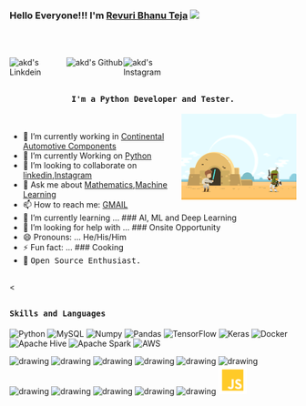 
### Hello Everyone!!! I'm [Revuri Bhanu Teja](https://github.com/revuribhanuteja) <img src="https://github.com/himanshusharma89/himanshusharma89/blob/master/Hi.gif" width="25px">
<br><br>

<a href="https://www.linkedin.com/in/bhanu-teja-revuri-b14148190">
  <img align="left" alt="akd's Linkdein" width="100px" src="https://img.shields.io/badge/Linkedin-0A66C2?style=for-the-badge&logo=Linkedin&logoColor=white" />
</a>

<a href="https://github.com/revuribhanuteja">
  <img align="left" alt="akd's Github" width="100px" src="https://img.shields.io/badge/Github-181717?style=for-the-badge&logo=Github&logoColor=white" />
</a>

<a href="https://www.instagram.com/bhanutejarevuri289">
  <img align="left" alt="akd's Instagram" width="100px" src="https://img.shields.io/badge/Instagram-E4405F?style=for-the-badge&logo=instagram&logoColor=white" />
</a>


<br><br>


## <p align="center"><h4 align="center"><samp> I'm a Python Developer and Tester. </samp></h4></p>

<div>
<img align="right" src="https://github.com/amandewatnitrr/amandewatnitrr/blob/main/terminal.gif" width="40%"/>
  <br>
  
- 🔭 I’m currently working in [Continental Automotive Components](https://www.continental.com/en/)
- 🌱 I’m currently Working on [Python](https://www.python.org/)
- 👯 I’m looking to collaborate on [linkedin](https://www.linkedin.com/in/bhanu-teja-revuri-b14148190),[Instagram](https://www.instagram.com/bhanutejarevuri289)
- 💬 Ask me about [Mathematics](https://en.wikipedia.org/wiki/Mathematics),[Machine Learning](https://en.wikipedia.org/wiki/Machine_learning)
- 📫 How to reach me: [GMAIL]("https://www.gmail.com/bhanutejarevui")
- 🌱 I’m currently learning ... ### AI, ML and Deep Learning
- 🤔 I’m looking for help with ... ### Onsite Opportunity
- 😄 Pronouns: ... He/His/Him
- ⚡ Fun fact: ... ### Cooking 
- 🥇 <samp>Open Source Enthusiast.
  <br>
</div>

##

<div>
<

##
<h4><b><samp>Skills and Languages</samp></b></h4>

![Python](https://img.shields.io/badge/Python-3776AB?style=flat-square&logo=Python&logoColor=white)
![MySQL](https://img.shields.io/badge/MySQL-4479A1?style=flat-square&logo=MySQL&logoColor=white)
![Numpy](https://img.shields.io/badge/numpy-3776AB?style=flat-square&logo=numpy&logoColor=white)
![Pandas](https://img.shields.io/badge/pandas-3776AB?style=flat-square&logo=pandas&logoColor=#150458)
![TensorFlow](https://img.shields.io/badge/TensorFlow-orange?style=flat-square&logo=TensorFlow&logoColor=white)
![Keras](https://img.shields.io/badge/Keras-red?style=flat-square&logo=Keras&logoColor=white)
![Docker](https://img.shields.io/badge/Docker-white?style=flat-square&logo=Docker&logoColor=blue)
![Apache Hive](https://img.shields.io/badge/ApacheHive-white?style=flat-square&logo=ApacheHive&logoColor=yellow)
![Apache Spark](https://img.shields.io/badge/Apache%20Spark-white?style=flat-square&logo=Apache%20Spark&logoColor=orange)
![AWS](https://img.shields.io/badge/AWS-orange?style=flat-square&logo=AWS&logoColor=white)

<span>
<img src="https://github.com/amandewatnitrr/amandewatnitrr/blob/main/imgs/c.svg" alt="drawing" width="50"/>
<img src="https://github.com/amandewatnitrr/amandewatnitrr/blob/main/imgs/python-5.svg" alt="drawing" width="60"/>
<img src="https://www.vectorlogo.zone/logos/mysql/mysql-official.svg" alt="drawing" width="150"/>
<img src="https://upload.wikimedia.org/wikipedia/commons/thumb/3/31/NumPy_logo_2020.svg/768px-NumPy_logo_2020.svg.png" alt="drawing" width="150"/>
<img src="https://upload.wikimedia.org/wikipedia/commons/thumb/e/ed/Pandas_logo.svg/768px-Pandas_logo.svg.png" alt="drawing" width="150"/>
<img src="https://www.vectorlogo.zone/logos/tensorflow/tensorflow-icon.svg" alt="drawing" width="60"/>
<img src="https://keras.io/img/logo.png" alt="drawing" width="150"/>
<img src="https://www.docker.com/sites/default/files/d8/styles/role_icon/public/2019-07/vertical-logo-monochromatic.png?itok=erja9lKc" alt="drawing" width=60/>
<img src="https://hive.apache.org/images/hive_logo_medium.jpg" alt="drawing" width="60"/>
<img src="https://spark.apache.org/images/spark-logo-trademark.png" alt="drawing" width="100"/>
<img src="https://upload.wikimedia.org/wikipedia/commons/thumb/9/93/Amazon_Web_Services_Logo.svg/768px-Amazon_Web_Services_Logo.svg.png" alt="drawing" width="70"/>
<img src="https://github.com/amandewatnitrr/amandewatnitrr/blob/main/imgs/javascript.svg" alt="drawing" width="50"/>
</span>
    
